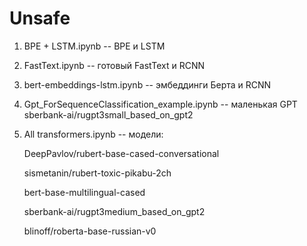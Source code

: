# Unsafe

1) BPE + LSTM.ipynb  -- BPE и LSTM
2) FastText.ipynb  -- готовый FastText и RCNN
3) bert-embeddings-lstm.ipynb  -- эмбеддинги Берта и RCNN
4) Gpt_ForSequenceClassification_example.ipynb  -- маленькая GPT sberbank-ai/rugpt3small_based_on_gpt2
5) All transformers.ipynb  -- модели:
 
    DeepPavlov/rubert-base-cased-conversational
    
    sismetanin/rubert-toxic-pikabu-2ch
    
    bert-base-multilingual-cased
    
    sberbank-ai/rugpt3medium_based_on_gpt2
    
    blinoff/roberta-base-russian-v0
